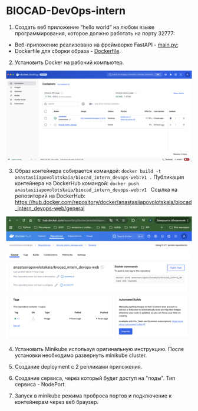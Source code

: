 # BIOCAD-DevOps-intern

1. Создать веб приложение “hello world” на любом языке программирования, которое должно работать на порту 32777:
- Веб-приложение реализовано на фреймворке FastAPI - [main.py](https://github.com/Anastasiia-Pov/BIOCAD-DevOps-intern/blob/main/app/main.py);
- Dockerfile для сборки образа - [Dockerfile](https://github.com/Anastasiia-Pov/BIOCAD-DevOps-intern/blob/main/Dockerfile).

2. Установить Docker на рабочий компьютер.

<img src=https://github.com/Anastasiia-Pov/BIOCAD-DevOps-intern/blob/main/screenshots/2.%20%D0%A3%D1%81%D1%82%D0%B0%D0%BD%D0%BE%D0%B2%D0%BB%D0%B5%D0%BD%D0%BD%D1%8B%D0%B9%20Docker%20.png width=750 />

3. Образ контейнера собирается командой: ```docker build -t anastasiiapovolotskaia/biocad_intern_devops-web:v1 .```
Публикация контейнера на DockerHub командой: ```docker push anastasiiapovolotskaia/biocad_intern_devops-web:v1 ```
Ссылка на репозиторий на DockerHub: https://hub.docker.com/repository/docker/anastasiiapovolotskaia/biocad_intern_devops-web/general

<img src=https://github.com/Anastasiia-Pov/BIOCAD-DevOps-intern/blob/main/screenshots/3.%20%D0%9F%D1%83%D0%B1%D0%BB%D0%B8%D0%BA%D0%B0%D1%86%D0%B8%D1%8F%20%D0%BA%D0%BE%D0%BD%D1%82%D0%B5%D0%B9%D0%BD%D0%B5%D1%80%D0%B0%20%D0%BD%D0%B0%20DockerHub.png width=750 />

4. Установить Minikube используя оригинальную инструкцию. После установки необходимо развернуть minikube cluster.


5. Создание deployment с 2 репликами приложения.


6. Создание сервиса, через который будет доступ на "поды". Тип сервиса - NodePort.


7. Запуск в minikube режима проброса портов и подключение к контейнерам через веб браузер.
